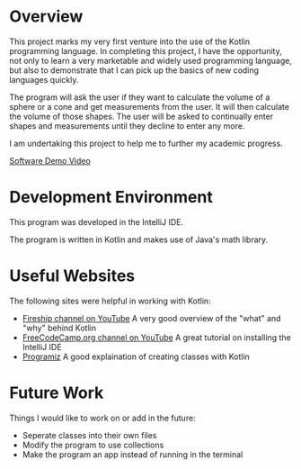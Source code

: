 # Overview

This project marks my very first venture into the use of the Kotlin programming language. In completing this project, I have the opportunity, not only to learn a very marketable and widely used programming language, but also to demonstrate that I can pick up the basics of new coding languages quickly.

The program will ask the user if they want to calculate the volume of a sphere or a cone and get measurements from the user. It will then calculate the volume of those shapes. The user will be asked to continually enter shapes and measurements until they decline to enter any more.

I am undertaking this project to help me to further my academic progress.

[Software Demo Video](http://youtube.link.goes.here)

# Development Environment

This program was developed in the IntelliJ IDE.

The program is written in Kotlin and makes use of Java's math library.

# Useful Websites

The following sites were helpful in working with Kotlin:
* [Fireship channel on YouTube](https://www.youtube.com/watch?v=xT8oP0wy-A0) A very good overview of the "what" and "why" behind Kotlin
* [FreeCodeCamp.org channel on YouTube](https://www.youtube.com/watch?v=F9UC9DY-vIU) A great tutorial on installing the IntelliJ IDE
* [Programiz](https://www.programiz.com/kotlin-programming/class-objects) A good explaination of creating classes with Kotlin

# Future Work

Things I would like to work on or add in the future:
* Seperate classes into their own files
* Modify the program to use collections
* Make the program an app instead of running in the terminal
